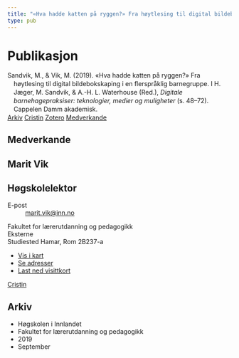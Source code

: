 ```yaml
---
title: "«Hva hadde katten på ryggen?» Fra høytlesing til digital bildebokskaping i en flerspråklig barnegruppe"
type: pub
---
```

<h1>Publikasjon</h1>
<article id="csl-bib-container-BJE3U4QD" class="csl-bib-container">
  <div class="csl-bib-body" style="line-height: 1.35; padding-left: 1em; text-indent:-1em;">
  <div class="csl-entry">Sandvik, M., &amp; Vik, M. (2019). &#xAB;Hva hadde katten p&#xE5; ryggen?&#xBB; Fra h&#xF8;ytlesing til digital bildebokskaping i en flerspr&#xE5;klig barnegruppe. I H. J&#xE6;ger, M. Sandvik, &amp; A.-H. L. Waterhouse (Red.), <i>Digitale barnehagepraksiser: teknologier, medier og muligheter</i> (s. 48&#x2013;72). Cappelen Damm akademisk.</div>
</div>
  <div class="csl-bib-buttons">
    <a href="#taxonomy-article-BJE3U4QD" class="csl-bib-button">Arkiv</a>
    <a href="https://app.cristin.no/results/show.jsf?id=1724141" alt="Cristin URL" class="csl-bib-button">Cristin</a>
    <a href="http://zotero.org/groups/5022929/items/BJE3U4QD" alt="Zotero URL" class="csl-bib-button">Zotero</a>
    <a href="#contributors-article-BJE3U4QD" class="csl-bib-button">Medverkande</a>
  </div>
  <div id="csl-bib-meta-container-BJE3U4QD"></div>
</article>
<div id="csl-bib-meta-BJE3U4QD" class="csl-bib-meta">
  <article id="contributors-article-BJE3U4QD" class="contributors-article">
    <h1>Medverkande</h1>
    <div class="personas">
<div class="vrtx-hinn-person-card">
<div class="photo">
<i class="lar la-user-circle missing-person"></i>
</div>
<div class="info">
<hgroup><h1>Marit Vik</h1>
<h2>Høgskolelektor</h2>
</hgroup><dl>
<dt>E-post</dt>
<dd>
<a href="mailto:marit.vik@inn.no">marit.vik@inn.no</a>
</dd>
</dl>
<p>
Fakultet for lærerutdanning og pedagogikk<br>
Eksterne<br>
Studiested Hamar,
Rom 2B237-a
</p>
<ul class="vrtx-hinn-links">
<li><a href="https://www.google.com/maps?q=60.796320,%2011.074390">Vis i kart</a></li>
<li><a href="https://www.inn.no/finn-en-ansatt/marit-vik.html#vrtx-hinn-addresses">Se adresser</a></li>
<li><a href="https://www.inn.no/finn-en-ansatt/marit-vik.html?vrtx=vcf">Last ned visittkort</a></li>
</ul>
</div>
</div>
<a href="https://app.cristin.no/persons/show.jsf?id=510000" alt="Cristin URL" class="personas-cristin">Cristin</a>
</div>
  </article>
  <article id="taxonomy-article-BJE3U4QD" class="taxonomy-article">
    <h1>Arkiv</h1>
    <ul>
      <li>Høgskolen i Innlandet</li>
      <li>Fakultet for lærerutdanning og pedagogikk</li>
      <li>2019</li>
      <li>September</li>
    </ul>
  </article>
</div>
